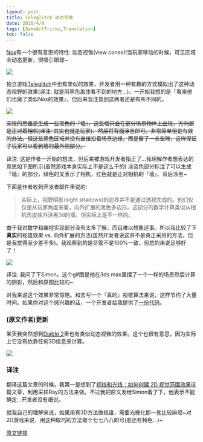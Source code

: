 ```yaml
---
layout: post
title: Teleglitch 动态视锥
date: 2016/4/9
tags: [GameArtTricks,Translation]
toc: false
---
```


[Nox](http://en.wikipedia.org/wiki/Nox_%28video_game%29)有一个很有意思的特性: 动态视锥(view cones)!当玩家移动的时候，可见区域会动态更新，很吸引眼球~

<!--more-->

![](https://data.simonschreibt.de/gat002/nox.gif)

独立游戏[Teleglitch](http://teleglitch.com/)中也有类似的效果，开发者用一种有趣的方式模拟出了这种动态视野的效果(译注: 就是用黑色盖住看不到的地方...)。一开始我想的是『看来他们也做了类似Nox的效果』，但后来我注意到这两者还是有所不同的。

![](https://data.simonschreibt.de/gat002/teleglitch.gif)

<del>实现的思路是生成一些黑色的『墙』，这些墙只会在部分场景物体上出现，方向都是正对着相机(译注: 其实也就是玩家)、然后将背面涂黑即可。非常简单但是有效的办法。但这些黑色区域并没有直接沿着场景边缘，而是留了一点空隙，这样保证了玩家可以看到墙的最外侧部分。</del>

译注: 这是作者一开始的想法，但后来被游戏开发者指正了...我理解作者想表达的意思如下图所示(虽然游戏本身实际上不是这么干的) 淡蓝色部分标注了可以生成『墙』的部分，绿色的叉表示了相机，红色就是正对相机的『墙』、背后涂黑~

下面是作者收到开发者邮件里说的:

> 实际上，视野阴影(sight shadows)的边界并不是通过透视完成的。他们仅仅是从玩家角度来看，向外扩展的黑色多边形。这部分的数学计算类似从相机角度往外涂黑3d的墙，但实际上是不一样的。

由于我对数学和编程实现部分没有太多了解，而且难以想象这事。所以我比较了下**真实**的视锥效果 vs. 向外扩展的方法(虽然开发者说这并不是真正采用的方法，但是我觉得至少差不多)。我观察到的是尽管不是100%一致，但总的来说足够好了！

![](https://data.simonschreibt.de/gat002/cone_vergleich.gif)

译注: 我问了下Simon，这个gif图是他在3ds max里摆了一个一样的场景然后计算的阴影，然后和原图比较的~

对我来说这个效果非常惊艳。和去写一个『真的』视锥算法来说，这样节约了大量时间。如果你对这个感兴趣的话，一个开发者给我提供了[一份代码](http://pastebin.com/x7LV33Ft)。

### (原文作者)更新

某天我突然想到[Diablo 2](http://eu.blizzard.com/de-de/games/d2/)里也有类似动态视锥的效果。这个也很有意思，因为实际上它没有依靠任何3D信息来计算。

![](https://data.simonschreibt.de/gat002/diablo2_schatten.gif)

### 译注

翻译这篇文章的时候，我第一是想到了[视线和光线：如何创建 2D 视觉范围效果](http://indienova.com/indie-game-development/sight-light-how-to-create-2d-visibility-shadow-effects-for-your-game/)这篇文章，利用采样Ray的方法来做。不过我把原文发给Simon看了下，他表示不能确定...开发者没有细说。

就我自己的理解来说，如果用真3D方法做视锥，需要光栅化那一套比较麻烦~对2D游戏来说，用这种取巧的方法做个七七八八即可(恩还有特色...)~

[原文链接](http://simonschreibt.de/gat/teleglitch-viewcones)
